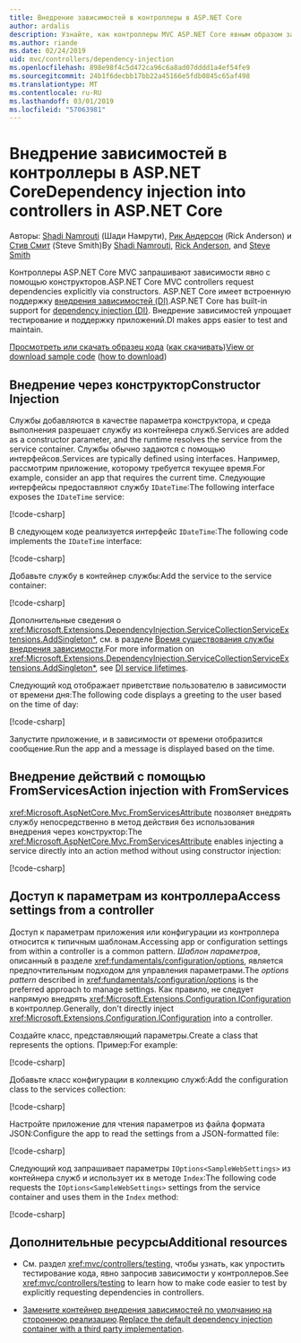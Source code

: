 ```yaml
---
title: Внедрение зависимостей в контроллеры в ASP.NET Core
author: ardalis
description: Узнайте, как контроллеры MVC ASP.NET Core явным образом запрашивают зависимости с помощью конструкторов с внедрением зависимостей в ASP.NET Core.
ms.author: riande
ms.date: 02/24/2019
uid: mvc/controllers/dependency-injection
ms.openlocfilehash: 898e98f4c5d472ca96c6a8ad07dddd1a4ef54fe9
ms.sourcegitcommit: 24b1f6decbb17bb22a45166e5fdb0845c65af498
ms.translationtype: MT
ms.contentlocale: ru-RU
ms.lasthandoff: 03/01/2019
ms.locfileid: "57063981"
---
```

# <a name="dependency-injection-into-controllers-in-aspnet-core"></a><span data-ttu-id="bf256-103">Внедрение зависимостей в контроллеры в ASP.NET Core</span><span class="sxs-lookup"><span data-stu-id="bf256-103">Dependency injection into controllers in ASP.NET Core</span></span>

<a name="dependency-injection-controllers"></a>

<span data-ttu-id="bf256-104">Авторы: [Shadi Namrouti](https://github.com/shadinamrouti) (Шади Намрути), [Рик Андерсон](https://twitter.com/RickAndMSFT) (Rick Anderson) и [Стив Смит](https://github.com/ardalis) (Steve Smith)</span><span class="sxs-lookup"><span data-stu-id="bf256-104">By [Shadi Namrouti](https://github.com/shadinamrouti), [Rick Anderson](https://twitter.com/RickAndMSFT), and [Steve Smith](https://github.com/ardalis)</span></span>

<span data-ttu-id="bf256-105">Контроллеры ASP.NET Core MVC запрашивают зависимости явно с помощью конструкторов.</span><span class="sxs-lookup"><span data-stu-id="bf256-105">ASP.NET Core MVC controllers request dependencies explicitly via constructors.</span></span> <span data-ttu-id="bf256-106">ASP.NET Core имеет встроенную поддержку [внедрения зависимостей (DI)](xref:fundamentals/dependency-injection).</span><span class="sxs-lookup"><span data-stu-id="bf256-106">ASP.NET Core has built-in support for [dependency injection (DI)](xref:fundamentals/dependency-injection).</span></span> <span data-ttu-id="bf256-107">Внедрение зависимостей упрощает тестирование и поддержку приложений.</span><span class="sxs-lookup"><span data-stu-id="bf256-107">DI makes apps easier to test and maintain.</span></span>

<span data-ttu-id="bf256-108">[Просмотреть или скачать образец кода](https://github.com/aspnet/Docs/tree/master/aspnetcore/mvc/controllers/dependency-injection/sample) ([как скачивать](xref:index#how-to-download-a-sample))</span><span class="sxs-lookup"><span data-stu-id="bf256-108">[View or download sample code](https://github.com/aspnet/Docs/tree/master/aspnetcore/mvc/controllers/dependency-injection/sample) ([how to download](xref:index#how-to-download-a-sample))</span></span>

## <a name="constructor-injection"></a><span data-ttu-id="bf256-109">Внедрение через конструктор</span><span class="sxs-lookup"><span data-stu-id="bf256-109">Constructor Injection</span></span>

<span data-ttu-id="bf256-110">Службы добавляются в качестве параметра конструктора, и среда выполнения разрешает службу из контейнера служб.</span><span class="sxs-lookup"><span data-stu-id="bf256-110">Services are added as a constructor parameter, and the runtime resolves the service from the service container.</span></span> <span data-ttu-id="bf256-111">Службы обычно задаются с помощью интерфейсов.</span><span class="sxs-lookup"><span data-stu-id="bf256-111">Services are typically defined using interfaces.</span></span> <span data-ttu-id="bf256-112">Например, рассмотрим приложение, которому требуется текущее время.</span><span class="sxs-lookup"><span data-stu-id="bf256-112">For example, consider an app that requires the current time.</span></span> <span data-ttu-id="bf256-113">Следующие интерфейсы предоставляют службу `IDateTime`:</span><span class="sxs-lookup"><span data-stu-id="bf256-113">The following interface exposes the `IDateTime` service:</span></span>

[!code-csharp[](dependency-injection/sample/ControllerDI/Interfaces/IDateTime.cs?name=snippet)]

<span data-ttu-id="bf256-114">В следующем коде реализуется интерфейс `IDateTime`:</span><span class="sxs-lookup"><span data-stu-id="bf256-114">The following code implements the `IDateTime` interface:</span></span>

[!code-csharp[](dependency-injection/sample/ControllerDI/Services/SystemDateTime.cs?name=snippet)]

<span data-ttu-id="bf256-115">Добавьте службу в контейнер службы:</span><span class="sxs-lookup"><span data-stu-id="bf256-115">Add the service to the service container:</span></span>

[!code-csharp[](dependency-injection/sample/ControllerDI/Startup1.cs?name=snippet&highlight=3)]

<span data-ttu-id="bf256-116">Дополнительные сведения о <xref:Microsoft.Extensions.DependencyInjection.ServiceCollectionServiceExtensions.AddSingleton*>, см. в разделе [Время существования службы внедрения зависимости](xref:fundamentals/dependency-injection#service-lifetimes).</span><span class="sxs-lookup"><span data-stu-id="bf256-116">For more information on <xref:Microsoft.Extensions.DependencyInjection.ServiceCollectionServiceExtensions.AddSingleton*>, see [DI service lifetimes](xref:fundamentals/dependency-injection#service-lifetimes).</span></span>

<span data-ttu-id="bf256-117">Следующий код отображает приветствие пользователю в зависимости от времени дня:</span><span class="sxs-lookup"><span data-stu-id="bf256-117">The following code displays a greeting to the user based on the time of day:</span></span>

[!code-csharp[](dependency-injection/sample/ControllerDI/Controllers/HomeController.cs?name=snippet)]

<span data-ttu-id="bf256-118">Запустите приложение, и в зависимости от времени отобразится сообщение.</span><span class="sxs-lookup"><span data-stu-id="bf256-118">Run the app and a message is displayed based on the time.</span></span>

## <a name="action-injection-with-fromservices"></a><span data-ttu-id="bf256-119">Внедрение действий с помощью FromServices</span><span class="sxs-lookup"><span data-stu-id="bf256-119">Action injection with FromServices</span></span>

<span data-ttu-id="bf256-120"><xref:Microsoft.AspNetCore.Mvc.FromServicesAttribute> позволяет внедрять службу непосредственно в метод действия без использования внедрения через конструктор:</span><span class="sxs-lookup"><span data-stu-id="bf256-120">The <xref:Microsoft.AspNetCore.Mvc.FromServicesAttribute> enables injecting a service directly into an action method without using constructor injection:</span></span>

[!code-csharp[](dependency-injection/sample/ControllerDI/Controllers/HomeController.cs?name=snippet2)]

## <a name="access-settings-from-a-controller"></a><span data-ttu-id="bf256-121">Доступ к параметрам из контроллера</span><span class="sxs-lookup"><span data-stu-id="bf256-121">Access settings from a controller</span></span>

<span data-ttu-id="bf256-122">Доступ к параметрам приложения или конфигурации из контроллера относится к типичным шаблонам.</span><span class="sxs-lookup"><span data-stu-id="bf256-122">Accessing app or configuration settings from within a controller is a common pattern.</span></span> <span data-ttu-id="bf256-123">*Шаблон параметров*, описанный в разделе <xref:fundamentals/configuration/options>, является предпочтительным подходом для управления параметрами.</span><span class="sxs-lookup"><span data-stu-id="bf256-123">The *options pattern* described in <xref:fundamentals/configuration/options> is the preferred approach to manage settings.</span></span> <span data-ttu-id="bf256-124">Как правило, не следует напрямую внедрять <xref:Microsoft.Extensions.Configuration.IConfiguration> в контроллер.</span><span class="sxs-lookup"><span data-stu-id="bf256-124">Generally, don't directly inject <xref:Microsoft.Extensions.Configuration.IConfiguration> into a controller.</span></span>

<span data-ttu-id="bf256-125">Создайте класс, представляющий параметры.</span><span class="sxs-lookup"><span data-stu-id="bf256-125">Create a class that represents the options.</span></span> <span data-ttu-id="bf256-126">Пример:</span><span class="sxs-lookup"><span data-stu-id="bf256-126">For example:</span></span>

[!code-csharp[](dependency-injection/sample/ControllerDI/Models/SampleWebSettings.cs?name=snippet)]

<span data-ttu-id="bf256-127">Добавьте класс конфигурации в коллекцию служб:</span><span class="sxs-lookup"><span data-stu-id="bf256-127">Add the configuration class to the services collection:</span></span>

[!code-csharp[](dependency-injection/sample/ControllerDI/Startup.cs?highlight=4&name=snippet1)]

<span data-ttu-id="bf256-128">Настройте приложение для чтения параметров из файла формата JSON:</span><span class="sxs-lookup"><span data-stu-id="bf256-128">Configure the app to read the settings from a JSON-formatted file:</span></span>

[!code-csharp[](dependency-injection/sample/ControllerDI/Program.cs?name=snippet&range=10-15)]

<span data-ttu-id="bf256-129">Следующий код запрашивает параметры `IOptions<SampleWebSettings>` из контейнера служб и использует их в методе `Index`:</span><span class="sxs-lookup"><span data-stu-id="bf256-129">The following code requests the `IOptions<SampleWebSettings>` settings from the service container and uses them in the `Index` method:</span></span>

[!code-csharp[](dependency-injection/sample/ControllerDI/Controllers/SettingsController.cs?name=snippet)]

## <a name="additional-resources"></a><span data-ttu-id="bf256-130">Дополнительные ресурсы</span><span class="sxs-lookup"><span data-stu-id="bf256-130">Additional resources</span></span>

* <span data-ttu-id="bf256-131">См. раздел <xref:mvc/controllers/testing>, чтобы узнать, как упростить тестирование кода, явно запросив зависимости у контроллеров.</span><span class="sxs-lookup"><span data-stu-id="bf256-131">See <xref:mvc/controllers/testing> to learn how to make code easier to test by explicitly requesting dependencies in controllers.</span></span>

* <span data-ttu-id="bf256-132">[Замените контейнер внедрения зависимостей по умолчанию на стороннюю реализацию](xref:fundamentals/dependency-injection#default-service-container-replacement).</span><span class="sxs-lookup"><span data-stu-id="bf256-132">[Replace the default dependency injection container with a third party implementation](xref:fundamentals/dependency-injection#default-service-container-replacement).</span></span>
